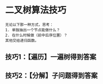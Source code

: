 # 二叉树算法技巧
    无论以下那一种方式，思考：
    1. 单独抽出一个节点能做什么？
    2. 在什么时候做（前中后序位置）？
    其他交给递归函数。

## 技巧1：【遍历】一遍树得到答案

## 技巧2：【分解】子问题得到答案
